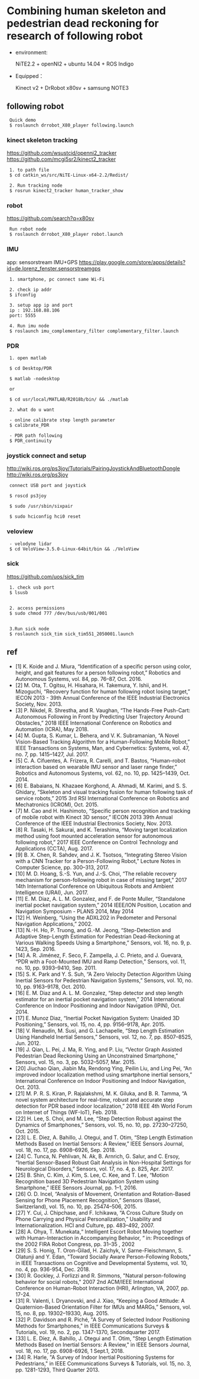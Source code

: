 # Combining human skeleton and pedestrian dead reckoning for research of following robot

- environment:

     NiTE2.2 + openNI2 + ubuntu 14.04 + ROS Indigo


- Equipped：

     Kinect v2 + DrRobot x80sv + samsung NOTE3


## following robot

     Quick demo
     $ roslaunch drrobot_X80_player following.launch

### kinect skeleton tracking
https://github.com/wsustcid/openni2_tracker
https://github.com/mcgi5sr2/kinect2_tracker

     1. to path file
     $ cd catkin_ws/src/NiTE-Linux-x64-2.2/Redist/
     
     2. Run tracking node
     $ rosrun kinect2_tracker human_tracker_show 


### robot
https://github.com/search?q=x80sv

     Run robot node
     $ roslaunch drrobot_X80_player robot.launch
     
### IMU
app: sensorstream IMU+GPS
https://play.google.com/store/apps/details?id=de.lorenz_fenster.sensorstreamgps


     1. smartphone, pc connect same Wi-Fi
     
     2. check ip addr
     $ ifconfig
     
     3. setup app ip and port
     ip : 192.168.88.106
     port: 5555
     
     4. Run imu node
     $ roslaunch imu_complementary_filter complementary_filter.launch  

### PDR

     1. open matlab

     $ cd Desktop/PDR

     $ matlab -nodesktop
     
     or

     $ cd usr/local/MATLAB/R2018b/bin/ && ./matlab

     2. what do u want
     
     - online calibrate step length parameter
     $ calibrate_PDR
     
     - PDR path following
     $ PDR_continuity

### joystick connect and setup
http://wiki.ros.org/ps3joy/Tutorials/PairingJoystickAndBluetoothDongle
http://wiki.ros.org/ps3joy

     connect USB port and joystick 

     $ roscd ps3joy

     $ sudo /usr/sbin/sixpair

     $ sudo hciconfig hci0 reset



### veloview

     - velodyne lidar
     $ cd VeloView-3.5.0-Linux-64bit/bin && ./VeloView




### sick
https://github.com/uos/sick_tim

     1. check usb port
     $ lsusb
     

     2. access permissions
     $ sudo chmod 777 /dev/bus/usb/001/001
     
     
     3.Run sick node
     $ roslaunch sick_tim sick_tim551_2050001.launch

## ref
- [1]  K. Koide and J. Miura, “Identification of a specific person using color, height, and gait features for a person following robot,” Robotics and Autonomous Systems, vol. 84, pp. 76–87, Oct. 2016. 
- [2]  M. Ota, T. Ogitsu, H. Hisahara, H. Takemura, Y. Ishii, and H. Mizoguchi, “Recovery function for human following robot losing target,” IECON 2013 - 39th Annual Conference of the IEEE Industrial Electronics Society, Nov. 2013.
- [3]  P. Nikdel, R. Shrestha, and R. Vaughan, “The Hands-Free Push-Cart: Autonomous Following in Front by Predicting User Trajectory Around Obstacles,” 2018 IEEE International Conference on Robotics and Automation (ICRA), May 2018.
- [4]  M. Gupta, S. Kumar, L. Behera, and V. K. Subramanian, “A Novel Vision-Based Tracking Algorithm for a Human-Following Mobile Robot,” IEEE Transactions on Systems, Man, and Cybernetics: Systems, vol. 47, no. 7, pp. 1415–1427, Jul. 2017.
- [5]  C. A. Cifuentes, A. Frizera, R. Carelli, and T. Bastos, “Human–robot interaction based on wearable IMU sensor and laser range finder,” Robotics and Autonomous Systems, vol. 62, no. 10, pp. 1425–1439, Oct. 2014.
- [6]  E. Babaians, N. Khazaee Korghond, A. Ahmadi, M. Karimi, and S. S. Ghidary, “Skeleton and visual tracking fusion for human following task of service robots,” 2015 3rd RSI International Conference on Robotics and Mechatronics (ICROM), Oct. 2015.
- [7]  M. Cao and H. Hashimoto, “Specific person recognition and tracking of mobile robot with Kinect 3D sensor,” IECON 2013 39th Annual Conference of the IEEE Industrial Electronics Society, Nov. 2013.
- [8]  R. Tasaki, H. Sakurai, and K. Terashima, “Moving target localization method using foot mounted acceleration sensor for autonomous following robot,” 2017 IEEE Conference on Control Technology and Applications (CCTA), Aug. 2017.
- [9]  B. X. Chen, R. Sahdev, and J. K. Tsotsos, “Integrating Stereo Vision with a CNN Tracker for a Person-Following Robot,” Lecture Notes in Computer Science, pp. 300–313, 2017.
- [10]  M. D. Hoang, S.-S. Yun, and J.-S. Choi, “The reliable recovery mechanism for person-following robot in case of missing target,” 2017 14th International Conference on Ubiquitous Robots and Ambient Intelligence (URAI), Jun. 2017.
- [11]  E. M. Diaz, A. L. M. Gonzalez, and F. de Ponte Muller, “Standalone inertial pocket navigation system,” 2014 IEEE/ION Position, Location and Navigation Symposium - PLANS 2014, May 2014
- [12]  H. Weinberg, “Using the ADXL202 in Pedometer and Personal Navigation Applications,” 2002.
- [13]  N.-H. Ho, P. Truong, and G.-M. Jeong, “Step-Detection and Adaptive Step-Length Estimation for Pedestrian Dead-Reckoning at Various Walking Speeds Using a Smartphone,” Sensors, vol. 16, no. 9, p. 1423, Sep. 2016.
- [14]  A. R. Jiménez, F. Seco, F. Zampella, J. C. Prieto, and J. Guevara, “PDR with a Foot-Mounted IMU and Ramp Detection,” Sensors, vol. 11, no. 10, pp. 9393–9410, Sep. 2011.
- [15]  S. K. Park and Y. S. Suh, “A Zero Velocity Detection Algorithm Using Inertial Sensors for Pedestrian Navigation Systems,” Sensors, vol. 10, no. 10, pp. 9163–9178, Oct. 2010.
- [16]  E. M. Diaz and A. L. M. Gonzalez, “Step detector and step length estimator for an inertial pocket navigation system,” 2014 International Conference on Indoor Positioning and Indoor Navigation (IPIN), Oct. 2014.
- [17]  E. Munoz Diaz, “Inertial Pocket Navigation System: Unaided 3D Positioning,” Sensors, vol. 15, no. 4, pp. 9156–9178, Apr. 2015.
- [18]  V. Renaudin, M. Susi, and G. Lachapelle, “Step Length Estimation Using Handheld Inertial Sensors,” Sensors, vol. 12, no. 7, pp. 8507–8525, Jun. 2012.
- [19]  J. Qian, L. Pei, J. Ma, R. Ying, and P. Liu, “Vector Graph Assisted Pedestrian Dead Reckoning Using an Unconstrained Smartphone,” Sensors, vol. 15, no. 3, pp. 5032–5057, Mar. 2015.
- [20]  Jiuchao Qian, Jiabin Ma, Rendong Ying, Peilin Liu, and Ling Pei, “An improved indoor localization method using smartphone inertial sensors,” International Conference on Indoor Positioning and Indoor Navigation, Oct. 2013.
- [21]  M. P. R. S. Kiran, P. Rajalakshmi, M. K. Giluka, and B. R. Tamma, “A novel system architecture for real-time, robust and accurate step detection for PDR based indoor localization,” 2018 IEEE 4th World Forum on Internet of Things (WF-IoT), Feb. 2018.
- [22]  H. Lee, S. Choi, and M. Lee, “Step Detection Robust against the Dynamics of Smartphones,” Sensors, vol. 15, no. 10, pp. 27230–27250, Oct. 2015.
- [23]  L. E. Diez, A. Bahillo, J. Otegui, and T. Otim, “Step Length Estimation Methods Based on Inertial Sensors: A Review,” IEEE Sensors Journal, vol. 18, no. 17, pp. 6908–6926, Sep. 2018.
- [24]  C. Tunca, N. Pehlivan, N. Ak, B. Arnrich, G. Salur, and C. Ersoy, “Inertial Sensor-Based Robust Gait Analysis in Non-Hospital Settings for Neurological Disorders,” Sensors, vol. 17, no. 4, p. 825, Apr. 2017.
- [25]  B. Shin, C. Kim, J. Kim, S. Lee, C. Kee, and T. Lee, “Motion Recognition based 3D Pedestrian Navigation System using Smartphone,” IEEE Sensors Journal, pp. 1–1, 2016.
- [26]  O. D. Incel, “Analysis of Movement, Orientation and Rotation-Based Sensing for Phone Placement Recognition,” Sensors (Basel, Switzerland), vol. 15, no. 10, pp. 25474–506, 2015.
- [27]  Y. Cui, J. Chipchase, and F. Ichikawa, “A Cross Culture Study on Phone Carrying and Physical Personalization,” Usability and Internationalization. HCI and Culture, pp. 483–492, 2007.
- [28]  A. Ohya, T. Munekata,“ Intelligent Escort Robot Moving together with Human-Interaction in Accompanying Behavior, “ in: Proceedings of the 2002 FIRA Robot Congress, pp. 31–35 , 2002
- [29]  S. S. Honig, T. Oron-Gilad, H. Zaichyk, V. Sarne-Fleischmann, S. Olatunji and Y. Edan, "Toward Socially Aware Person-Following Robots," in IEEE Transactions on Cognitive and Developmental Systems, vol. 10, no. 4, pp. 936-954, Dec. 2018.
- [30]  R. Gockley, J. Forlizzi and R. Simmons, "Natural person-following behavior for social robots," 2007 2nd ACM/IEEE International Conference on Human-Robot Interaction (HRI), Arlington, VA, 2007, pp. 17-24.
- [31]  R. Valenti, I. Dryanovski, and J. Xiao, “Keeping a Good Attitude: A Quaternion-Based Orientation Filter for IMUs and MARGs,” Sensors, vol. 15, no. 8, pp. 19302–19330, Aug. 2015.
- [32]  P. Davidson and R. Piché, "A Survey of Selected Indoor Positioning Methods for Smartphones," in IEEE Communications Surveys & Tutorials, vol. 19, no. 2, pp. 1347-1370, Secondquarter 2017.
- [33]  L. E. Díez, A. Bahillo, J. Otegui and T. Otim, "Step Length Estimation Methods Based on Inertial Sensors: A Review," in IEEE Sensors Journal, vol. 18, no. 17, pp. 6908-6926, 1 Sept.1, 2018.
- [34]  R. Harle, "A Survey of Indoor Inertial Positioning Systems for Pedestrians," in IEEE Communications Surveys & Tutorials, vol. 15, no. 3, pp. 1281-1293, Third Quarter 2013.
